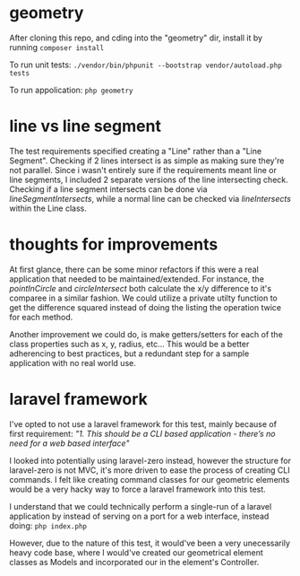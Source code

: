 # geometry

After cloning this repo, and cding into the "geometry" dir, install it by running
```composer install```

To run unit tests: 
```./vendor/bin/phpunit --bootstrap vendor/autoload.php tests```

To run appolication:
```php geometry```

# line vs line segment
The test requirements specified creating a "Line" rather than a "Line Segment".
Checking if 2 lines intersect is as simple as making sure they're not parallel.
Since i wasn't entirely sure if the requirements meant line or line segments, I included 2 separate versions of
the line intersecting check. Checking if a line segment intersects can be done via *lineSegmentIntersects*, while a normal line can be checked via *lineIntersects* within the Line class.

# thoughts for improvements
At first glance, there can be some minor refactors if this were a real application that needed to be maintained/extended. For instance, the *pointInCircle* and *circleIntersect* both calculate the x/y difference to it's comparee in a similar fashion. We could utilize a private utilty function to get the difference squared instead of doing the listing the operation twice for each method.

Another improvement we could do, is make getters/setters for each of the class properties such as x, y, radius, etc... This would be a better adherencing to best practices, but a redundant step for a sample application with no real world use.

# laravel framework

I've opted to not use a laravel framework for this test, mainly because of first requirement:
*"1. This should be a CLI based application - there’s no need for a web based interface"*

I looked into potentially using laravel-zero instead, however the structure for laravel-zero is not MVC, it's more driven to ease the process of creating CLI commands. I felt like creating command classes for our geometric elements would be a very hacky way to force a laravel framework into this test.

I understand that we could technically perform a single-run of a laravel application by instead of serving on a port for a web interface, instead doing:
``` php index.php ``` 

However, due to the nature  of this test, it would've been a very unecessarily heavy code base, where I would've created our geometrical element classes as Models and incorporated our in the element's Controller.